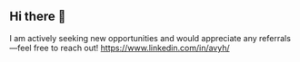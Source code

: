 ## Hi there 👋
I am actively seeking new opportunities and would appreciate any referrals—feel free to reach out!
https://www.linkedin.com/in/avyh/

<!--
-->
